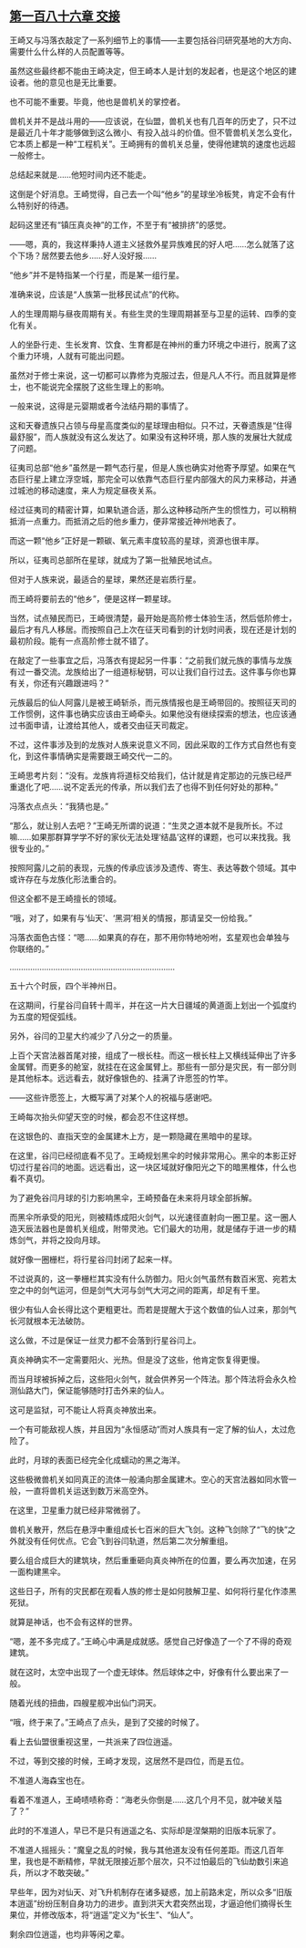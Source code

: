 ## [第一百八十六章 交接](https://www.xxbiquge.com/11_11207/9223918.html)


  王崎又与冯落衣敲定了一系列细节上的事情——主要包括谷闫研究基地的大方向、需要什么什么样的人员配置等等。

  虽然这些最终都不能由王崎决定，但王崎本人是计划的发起者，也是这个地区的建设者。他的意见也是无比重要。

  也不可能不重要。毕竟，他也是兽机关的掌控者。

  兽机关并不是战斗用的——应该说，在仙盟，兽机关也有几百年的历史了，只不过是最近几十年才能够做到这么微小、有投入战斗的价值。但不管兽机关怎么变化，它本质上都是一种“工程机关”。王崎拥有的兽机关总量，使得他建筑的速度也远超一般修士。

  总结起来就是……他短时间内还不能走。

  这倒是个好消息。王崎觉得，自己去一个叫“他乡”的星球坐冷板凳，肯定不会有什么特别好的待遇。

  起码这里还有“镇压真炎神”的工作，不至于有“被排挤”的感觉。

  ——嗯，真的，我这样秉持人道主义拯救外星异族难民的好人吧……怎么就落了这个下场？居然要去他乡……好人没好报……

  “他乡”并不是特指某一个行星，而是某一组行星。

  准确来说，应该是“人族第一批移民试点”的代称。

  人的生理周期与昼夜周期有关。有些生灵的生理周期甚至与卫星的运转、四季的变化有关。

  人的坐卧行走、生长发育、饮食、生育都是在神州的重力环境之中进行，脱离了这个重力环境，人就有可能出问题。

  虽然对于修士来说，这一切都可以靠修为克服过去，但是凡人不行。而且就算是修士，也不能说完全摆脱了这些生理上的影响。

  一般来说，这得是元婴期或者今法结丹期的事情了。

  这和天眷遗族只占领与母星高度类似的星球理由相似。只不过，天眷遗族是“住得最舒服”，而人族就没有这么发达了。如果没有这种环境，那人族的发展壮大就成了问题。

  征夷司总部“他乡”虽然是一颗气态行星，但是人族也确实对他寄予厚望。如果在气态巨行星上建立浮空城，那完全可以依靠气态巨行星内部强大的风力来移动，并通过城池的移动速度，来人为规定昼夜关系。

  经过征夷司的精密计算，如果轨道合适，那么这种移动所产生的惯性力，可以稍稍抵消一点重力。而抵消之后的他乡重力，便非常接近神州地表了。

  而这一颗“他乡”正好是一颗碳、氧元素丰度较高的星球，资源也很丰厚。

  所以，征夷司总部所在星球，就成为了第一批殖民地试点。

  但对于人族来说，最适合的星球，果然还是岩质行星。

  而王崎将要前去的“他乡”，便是这样一颗星球。

  当然，试点殖民而已，王崎很清楚，最开始是高阶修士体验生活，然后低阶修士，最后才有凡人移居。而按照自己上次在征天司看到的计划时间表，现在还是计划的最初阶段。能有一点高阶修士就不错了。

  在敲定了一些事宜之后，冯落衣有提起另一件事：“之前我们就元族的事情与龙族有过一番交流。龙族给出了一组道标秘钥，可以让我们自行过去。这件事与你也算有关，你还有兴趣跟进吗？”

  元族最后的仙人阿露儿是被王崎斩杀，而元族情报也是王崎带回的。按照征天司的工作惯例，这件事也确实应该由王崎牵头。如果他没有继续探索的想法，也应该通过书面申请，让渡给其他人，或者交由征天司裁定。

  不过，这件事涉及到的龙族对人族来说意义不同，因此采取的工作方式自然也有变化，到这件事情确实是需要跟王崎交代一二的。

  王崎思考片刻：“没有。龙族肯将道标交给我们，估计就是肯定那边的元族已经严重退化了吧……说不定丢光的传承，所以我们去了也得不到任何好处的那种。”

  冯落衣点点头：“我猜也是。”

  “那么，就让别人去吧？”王崎无所谓的说道：“生灵之道本就不是我所长。不过嘛……如果那群算学学不好的家伙无法处理‘结晶’这样的课题，也可以来找我。我很专业的。”

  按照阿露儿之前的表现，元族的传承应该涉及遗传、寄生、表达等数个领域。其中或许存在与龙族化形法重合的。

  但这全都不是王崎擅长的领域。

  “哦，对了，如果有与‘仙天’、‘黑洞’相关的情报，那请呈交一份给我。”

  冯落衣面色古怪：“嗯……如果真的存在，那不用你特地吩咐，玄星观也会单独与你联络的。”

  ………………………………………………………………

  五十六个时辰，四个半神州日。

  在这期间，行星谷闫自转十周半，并在这一片大日疆域的黄道面上划出一个弧度约为五度的短促弧线。

  另外，谷闫的卫星大约减少了八分之一的质量。

  上百个天宫法器首尾对接，组成了一根长柱。而这一根长柱上又横线延伸出了许多金属臂。而更多的舱室，就挂在在这金属臂上。那些有一部分是灾民，有一部分则是其他标本。远远看去，就好像银色的、挂满了许愿签的竹竿。

  ——这些许愿签上，大概写满了对某个人的祝福与感谢吧。

  王崎每次抬头仰望天空的时候，都会忍不住这样想。

  在这银色的、直指天空的金属建木上方，是一颗隐藏在黑暗中的星球。

  在这里，谷闫已经彻底看不见了。王崎规划黑伞的时候非常用心。黑伞的本影正好切过行星谷闫的地面。远远看出，这一块区域就好像阳光之下的暗黑椎体，什么也看不真切。

  为了避免谷闫月球的引力影响黑伞，王崎预备在未来将月球全部拆解。

  而黑伞所承受的阳光，则被精炼成阳火剑气，以光速径直射向一圈卫星。这一圈人造天辰法器也是兽机关组成，附带灵池。它们最大的功用，就是储存于进一步的精炼剑气，并将之投向月球。

  就好像一圈栅栏，将行星谷闫封闭了起来一样。

  不过说真的，这一拳栅栏其实没有什么防御力。阳火剑气虽然有数百米宽、宛若太空之中的剑气运河，但是剑气大河与剑气大河之间的距离，却足有千里。

  很少有仙人会长得比这个更粗更壮。而若是提醒大于这个数值的仙人过来，那剑气长河就根本无法破防。

  这么做，不过是保证一丝灵力都不会落到行星谷闫上。

  真炎神确实不一定需要阳火、光热。但是没了这些，他肯定恢复得更慢。

  而当月球被拆掉之后，这些阳火剑气，就会供养另一个阵法。那个阵法将会永久检测仙路大门，保证能够随时打击外来的仙人。

  这可是监狱，可不能让人将真炎神放出来。

  一个有可能敌视人族，并且因为“永恒感动”而对人族具有一定了解的仙人，太过危险了。

  此时，月球的表面已经完全化成蠕动的黑之海洋。

  这些极微兽机关如同真正的流体一般涌向那金属建木。空心的天宫法器如同水管一般，一直将兽机关运送到数万米高空外。

  在这里，卫星重力就已经非常微弱了。

  兽机关散开，然后在悬浮中重组成长七百米的巨大飞剑。这种飞剑除了“飞的快”之外就没有任何优点。它会飞到谷闫轨道，然后第二次分解重组。

  要么组合成巨大的建筑块，然后重重砸向真炎神所在的位置，要么再次加速，在另一面构建黑伞。

  这些日子，所有的灾民都在观看人族的修士是如何肢解卫星、如何将行星化作漆黑死狱。

  就算是神话，也不会有这样的世界。

  “嗯，差不多完成了。”王崎心中满是成就感。感觉自己好像造了一个了不得的奇观建筑。

  就在这时，太空中出现了一个虚无球体。然后球体之中，好像有什么要出来了一般。

  随着光线的扭曲，四艘星舰冲出仙门洞天。

  “哦，终于来了。”王崎点了点头，是到了交接的时候了。

  看上去仙盟很重视这里，一共派来了四位逍遥。

  不过，等到交接的时候，王崎才发现，这居然不是四位，而是五位。

  不准道人海森宝也在。

  看着不准道人，王崎啧啧称奇：“海老头你倒是……这几个月不见，就冲破关隘了？”

  此时的不准道人，早已不是只有逍遥之名、实际却是涅槃期的旧版本玩家了。

  不准道人摇摇头：“魔皇之乱的时候，我与其他道友没有任何差距。而这几百年里，我也是不断精修，早就无限接近那个层次，只不过怕最后的飞仙劫数引来追兵，所以才不敢突破。”

  早些年，因为对仙天、对飞升机制存在诸多疑惑，加上前路未定，所以众多“旧版本逍遥”纷纷压制自身功力的进步。直到洪天大君突然出现，才逼迫他们摘得长生果位，并修改版本，将“逍遥”定义为“长生”、“仙人”。

  剩余四位逍遥，也均非等闲之辈。
